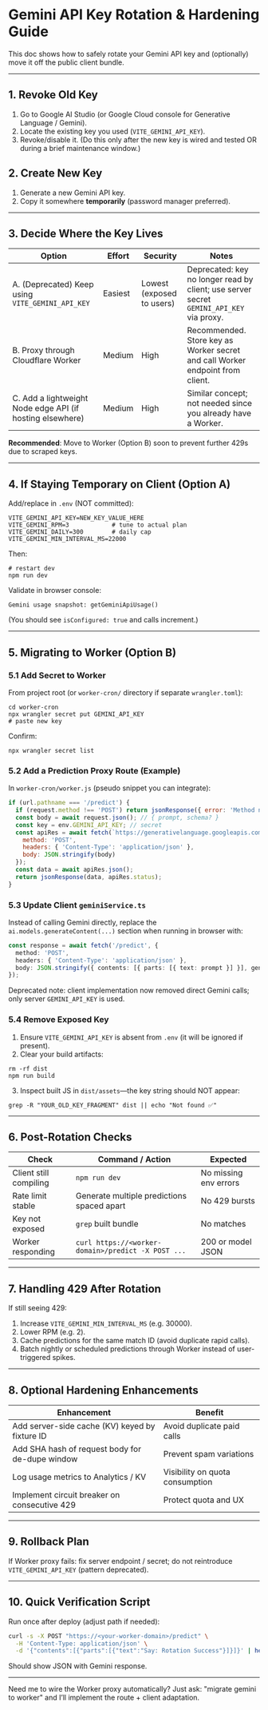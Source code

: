 # Gemini API Key Rotation & Hardening Guide

This doc shows how to safely rotate your Gemini API key and (optionally) move it off the public client bundle.

---
## 1. Revoke Old Key
1. Go to Google AI Studio (or Google Cloud console for Generative Language / Gemini).  
2. Locate the existing key you used (`VITE_GEMINI_API_KEY`).  
3. Revoke/disable it. (Do this only after the new key is wired and tested OR during a brief maintenance window.)

## 2. Create New Key
1. Generate a new Gemini API key.  
2. Copy it somewhere **temporarily** (password manager preferred).  

---
## 3. Decide Where the Key Lives
| Option | Effort | Security | Notes |
| ------ | ------ | -------- | ----- |
| A. (Deprecated) Keep using `VITE_GEMINI_API_KEY` | Easiest | Lowest (exposed to users) | Deprecated: key no longer read by client; use server secret `GEMINI_API_KEY` via proxy. |
| B. Proxy through Cloudflare Worker | Medium | High | Recommended. Store key as Worker secret and call Worker endpoint from client. |
| C. Add a lightweight Node edge API (if hosting elsewhere) | Medium | High | Similar concept; not needed since you already have a Worker. |

**Recommended**: Move to Worker (Option B) soon to prevent further 429s due to scraped keys.

---
## 4. If Staying Temporary on Client (Option A)
Add/replace in `.env` (NOT committed):
```
VITE_GEMINI_API_KEY=NEW_KEY_VALUE_HERE
VITE_GEMINI_RPM=3            # tune to actual plan
VITE_GEMINI_DAILY=300        # daily cap
VITE_GEMINI_MIN_INTERVAL_MS=22000
```
Then:
```
# restart dev
npm run dev
```
Validate in browser console:
```
Gemini usage snapshot: getGeminiApiUsage()
```
(You should see `isConfigured: true` and calls increment.)

---
## 5. Migrating to Worker (Option B)
### 5.1 Add Secret to Worker
From project root (or `worker-cron/` directory if separate `wrangler.toml`):
```
cd worker-cron
npx wrangler secret put GEMINI_API_KEY
# paste new key
```
Confirm:
```
npx wrangler secret list
```

### 5.2 Add a Prediction Proxy Route (Example)
In `worker-cron/worker.js` (pseudo snippet you can integrate):
```js
if (url.pathname === '/predict') {
  if (request.method !== 'POST') return jsonResponse({ error: 'Method not allowed' }, 405);
  const body = await request.json(); // { prompt, schema? }
  const key = env.GEMINI_API_KEY; // secret
  const apiRes = await fetch(`https://generativelanguage.googleapis.com/v1beta/models/gemini-2.5-flash:generateContent?key=${key}`, {
    method: 'POST',
    headers: { 'Content-Type': 'application/json' },
    body: JSON.stringify(body)
  });
  const data = await apiRes.json();
  return jsonResponse(data, apiRes.status);
}
```

### 5.3 Update Client `geminiService.ts`
Instead of calling Gemini directly, replace the `ai.models.generateContent(...)` section when running in browser with:
```ts
const response = await fetch('/predict', {
  method: 'POST',
  headers: { 'Content-Type': 'application/json' },
  body: JSON.stringify({ contents: [{ parts: [{ text: prompt }] }], generationConfig: { temperature: 0.7, maxOutputTokens: 1500, topP: 0.8 } })
});
```
Deprecated note: client implementation now removed direct Gemini calls; only server `GEMINI_API_KEY` is used.

### 5.4 Remove Exposed Key
1. Ensure `VITE_GEMINI_API_KEY` is absent from `.env` (it will be ignored if present).  
2. Clear your build artifacts:
```
rm -rf dist
npm run build
```
3. Inspect built JS in `dist/assets`—the key string should NOT appear:
```
grep -R "YOUR_OLD_KEY_FRAGMENT" dist || echo "Not found ✅"
```

---
## 6. Post-Rotation Checks
| Check | Command / Action | Expected |
| ----- | ---------------- | -------- |
| Client still compiling | `npm run dev` | No missing env errors |
| Rate limit stable | Generate multiple predictions spaced apart | No 429 bursts |
| Key not exposed | `grep` built bundle | No matches |
| Worker responding | `curl https://<worker-domain>/predict -X POST ...` | 200 or model JSON |

---
## 7. Handling 429 After Rotation
If still seeing 429:
1. Increase `VITE_GEMINI_MIN_INTERVAL_MS` (e.g. 30000).  
2. Lower RPM (e.g. 2).  
3. Cache predictions for the same match ID (avoid duplicate rapid calls).  
4. Batch nightly or scheduled predictions through Worker instead of user-triggered spikes.

---
## 8. Optional Hardening Enhancements
| Enhancement | Benefit |
| ----------- | ------- |
| Add server-side cache (KV) keyed by fixture ID | Avoid duplicate paid calls |
| Add SHA hash of request body for de-dupe window | Prevent spam variations |
| Log usage metrics to Analytics / KV | Visibility on quota consumption |
| Implement circuit breaker on consecutive 429 | Protect quota and UX |

---
## 9. Rollback Plan
If Worker proxy fails: fix server endpoint / secret; do not reintroduce `VITE_GEMINI_API_KEY` (pattern deprecated).

---
## 10. Quick Verification Script
Run once after deploy (adjust path if needed):
```bash
curl -s -X POST "https://<your-worker-domain>/predict" \
  -H 'Content-Type: application/json' \
  -d '{"contents":[{"parts":[{"text":"Say: Rotation Success"}]}]}' | head
```
Should show JSON with Gemini response.

---
Need me to wire the Worker proxy automatically? Just ask: "migrate gemini to worker" and I’ll implement the route + client adaptation.
